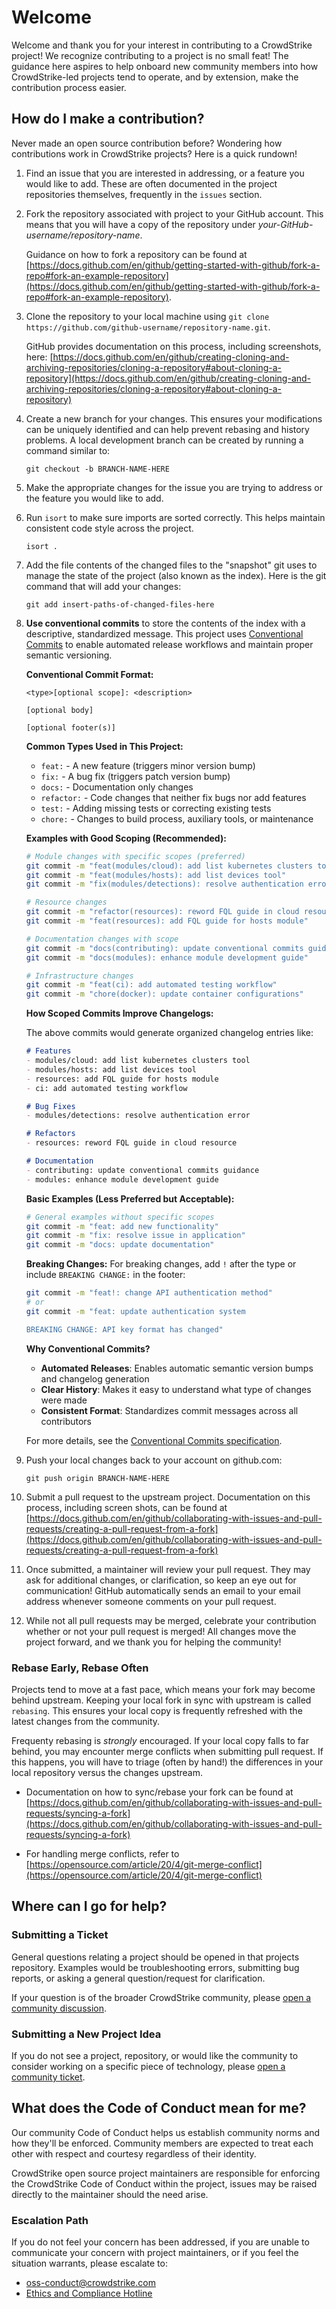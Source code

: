 # Welcome

Welcome and thank you for your interest in contributing to a CrowdStrike project! We recognize contributing to a project is no small feat! The guidance here aspires to help onboard new community members into how CrowdStrike-led projects tend to operate, and by extension, make the contribution process easier.

## How do I make a contribution?

Never made an open source contribution before? Wondering how contributions work in CrowdStrike projects? Here is a quick rundown!

1. Find an issue that you are interested in addressing, or a feature you would like to add. These are often documented in the project repositories themselves, frequently in the `issues` section.

1. Fork the repository associated with project to your GitHub account. This means that you will have a copy of the repository under *your-GitHub-username/repository-name*.

   Guidance on how to fork a repository can be found at [https://docs.github.com/en/github/getting-started-with-github/fork-a-repo#fork-an-example-repository](https://docs.github.com/en/github/getting-started-with-github/fork-a-repo#fork-an-example-repository).

1. Clone the repository to your local machine using ``git clone https://github.com/github-username/repository-name.git``.

    GitHub provides documentation on this process, including screenshots, here:
[https://docs.github.com/en/github/creating-cloning-and-archiving-repositories/cloning-a-repository#about-cloning-a-repository](https://docs.github.com/en/github/creating-cloning-and-archiving-repositories/cloning-a-repository#about-cloning-a-repository)

1. Create a new branch for your changes. This ensures your modifications can be uniquely identified and can help prevent rebasing and history problems. A local development branch can be created by running a command similar to:

    ``git checkout -b BRANCH-NAME-HERE``

1. Make the appropriate changes for the issue you are trying to address or the feature you would like to add.

1. Run `isort` to make sure imports are sorted correctly. This helps maintain consistent code style across the project.

    ``isort .``

1. Add the file contents of the changed files to the "snapshot" git uses to manage the state of the project (also known as the index). Here is the git command that will add your changes:

    ``git add insert-paths-of-changed-files-here``

1. **Use conventional commits** to store the contents of the index with a descriptive, standardized message. This project uses [Conventional Commits](https://www.conventionalcommits.org/) to enable automated release workflows and maintain proper semantic versioning.

    **Conventional Commit Format:**

    ```text
    <type>[optional scope]: <description>

    [optional body]

    [optional footer(s)]
    ```

    **Common Types Used in This Project:**
    - `feat:` - A new feature (triggers minor version bump)
    - `fix:` - A bug fix (triggers patch version bump)
    - `docs:` - Documentation only changes
    - `refactor:` - Code changes that neither fix bugs nor add features
    - `test:` - Adding missing tests or correcting existing tests
    - `chore:` - Changes to build process, auxiliary tools, or maintenance

    **Examples with Good Scoping (Recommended):**

    ```bash
    # Module changes with specific scopes (preferred)
    git commit -m "feat(modules/cloud): add list kubernetes clusters tool"
    git commit -m "feat(modules/hosts): add list devices tool"
    git commit -m "fix(modules/detections): resolve authentication error"

    # Resource changes
    git commit -m "refactor(resources): reword FQL guide in cloud resource"
    git commit -m "feat(resources): add FQL guide for hosts module"

    # Documentation changes with scope
    git commit -m "docs(contributing): update conventional commits guidance"
    git commit -m "docs(modules): enhance module development guide"

    # Infrastructure changes
    git commit -m "feat(ci): add automated testing workflow"
    git commit -m "chore(docker): update container configurations"
    ```

    **How Scoped Commits Improve Changelogs:**

    The above commits would generate organized changelog entries like:

    ```markdown
    # Features
    - modules/cloud: add list kubernetes clusters tool
    - modules/hosts: add list devices tool
    - resources: add FQL guide for hosts module
    - ci: add automated testing workflow

    # Bug Fixes
    - modules/detections: resolve authentication error

    # Refactors
    - resources: reword FQL guide in cloud resource

    # Documentation
    - contributing: update conventional commits guidance
    - modules: enhance module development guide
    ```

    **Basic Examples (Less Preferred but Acceptable):**

    ```bash
    # General examples without specific scopes
    git commit -m "feat: add new functionality"
    git commit -m "fix: resolve issue in application"
    git commit -m "docs: update documentation"
    ```

    **Breaking Changes:**
    For breaking changes, add `!` after the type or include `BREAKING CHANGE:` in the footer:

    ```bash
    git commit -m "feat!: change API authentication method"
    # or
    git commit -m "feat: update authentication system

    BREAKING CHANGE: API key format has changed"
    ```

    **Why Conventional Commits?**
    - **Automated Releases**: Enables automatic semantic version bumps and changelog generation
    - **Clear History**: Makes it easy to understand what type of changes were made
    - **Consistent Format**: Standardizes commit messages across all contributors

    For more details, see the [Conventional Commits specification](https://www.conventionalcommits.org/).

1. Push your local changes back to your account on github.com:

    ``git push origin BRANCH-NAME-HERE``

1. Submit a pull request to the upstream project. Documentation on this process, including screen shots, can be found at [https://docs.github.com/en/github/collaborating-with-issues-and-pull-requests/creating-a-pull-request-from-a-fork](https://docs.github.com/en/github/collaborating-with-issues-and-pull-requests/creating-a-pull-request-from-a-fork)

1. Once submitted, a maintainer will review your pull request. They may ask for additional changes, or clarification, so keep an eye out for communication! GitHub automatically sends an email to your email address whenever someone comments on your pull request.

1. While not all pull requests may be merged, celebrate your contribution whether or not your pull request is merged! All changes move the project forward, and we thank you for helping the community!

### Rebase Early, Rebase Often

Projects tend to move at a fast pace, which means your fork may become behind upstream. Keeping your local fork in sync with upstream is called `rebasing`. This ensures your local copy is frequently refreshed with the latest changes from the community.

Frequenty rebasing is *strongly* encouraged. If your local copy falls to far behind, you may encounter merge conflicts when submitting pull request. If this happens, you will have to triage (often by hand!) the differences in your local repository versus the changes upstream.

- Documentation on how to sync/rebase your fork can be found at [https://docs.github.com/en/github/collaborating-with-issues-and-pull-requests/syncing-a-fork](https://docs.github.com/en/github/collaborating-with-issues-and-pull-requests/syncing-a-fork)

- For handling merge conflicts, refer to [https://opensource.com/article/20/4/git-merge-conflict](https://opensource.com/article/20/4/git-merge-conflict)

## Where can I go for help?

### Submitting a Ticket

General questions relating a project should be opened in that projects repository. Examples would be troubleshooting errors, submitting bug reports, or asking a general question/request for clarification.

If your question is of the broader CrowdStrike community, please [open a community discussion](https://github.com/CrowdStrike/community/discussions/new).

### Submitting a New Project Idea

 If you do not see a project, repository, or would like the community to consider working on a specific piece of technology, please [open a community ticket](https://github.com/CrowdStrike/community/issues/new).

## What does the Code of Conduct mean for me?

Our community Code of Conduct helps us establish community norms and how they'll be enforced. Community members are expected to treat each other with respect and courtesy regardless of their identity.

CrowdStrike open source project maintainers are responsible for enforcing the CrowdStrike Code of Conduct within the project, issues may be raised directly to the maintainer should the need arise.

### Escalation Path

If you do not feel your concern has been addressed, if you are unable to communicate your concern with project maintainers, or if you feel the situation warrants, please escalate to:

- [oss-conduct@crowdstrike.com](mailto:oss-conduct@crowdstrike.com)
- [Ethics and Compliance Hotline](https://crowdstrike.ethicspoint.com/)
